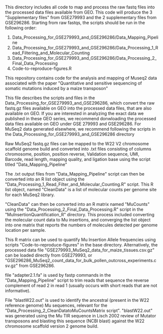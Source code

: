 This directory includes all code to map and process the raw fastq files into the processed data files available from GEO. This code will produce the 3 "Supplementary files" from GSE279993 and the 2 supplementary files from  GSE296286. Starting from raw fastqs, the scripts should be run in the following order:

1. Data_Processing_for_GSE279993_and_GSE296286/Data_Mapping_Pipeline
2. Data_Processing_for_GSE279993_and_GSE296286/Data_Processing_1_Read_Filtering_and_Molecular_Counting
3. Data_Processing_for_GSE279993_and_GSE296286/Data_Processing_2_Final_Data_Processing
4. Code-to-reproduce-figures.R

This repository contains code for the analysis and mapping of Museq2 data associated with the paper "Quantitative and sensitive sequencing of somatic mutations induced by a maize transposon"

This file describes the scripts and files in the Data_Processing_for_GSE279993_and_GSE296286, which convert the raw fastq.gz files available on GEO into the processed data files, that are also available on GEO. If you are interested in analyzing the exact data we published in these GEO series, we recommend donwloading the processed data files available on GEO under GSE 279993 and GSE296286. For MuSeq2 data generated elsewhere, we recommend following the scripts in the Data_Processing_for_GSE279993_and_GSE296286 directory

Raw MuSeq2 fastq.gz files can be mapped to the W22 V2 chromosome scaffold genome build and converted into .txt files consisting of columns chromosome, position, position reverse, Validation sequence, UMI, Barcode, read length, mapping quality, and ligation base using the script titled "Data_Mapping_Pipeline"

The .txt output files from "Data_Mapping_Pipeline" script can then be converted into an R list object using the "Data_Processing_1_Read_Filter_and_Molecular_Counting.R" script. This R list object, named "CleanData" is a list of molecular counts per genome site for each MuSeq2 library. 

"CleanData" can then be converted into an R matrix named "MuCounts" using the "Data_Processing_2_Final_Data_Processing.R" script in the "MuInsertionQuantification_R" directory. This process included converting the molecular count data to Mu insertions, and converging the list object into one matrix that reports the numbers of molecules detected per genome location per sample.

This R matrix can be used to quantify Mu Insertion Allele frequencies using scripts "Code-to-reproduce-figures" in the base directory. Alternatively, the processed data file "GSE279993_MuSeq2_data_for_maize_tissues.csv.gz" can be loaded directly from GSE279993, or "GSE296286_MuSeq2_count_data_for_bulk_pollen_outcross_experiments.csv.gz" from GSE296286.

file "adapter2.1.fa" is used by fastp commands in the "Data_Mapping_Pipeline" script to trim reads that sequence the reverse complement of read 2 in read 1 (usually occurs with short reads that are not informative). 

File "blastW22.out" is used to identify the ancestral (present in the W22 reference genome) Mu sequences, relevant for the "Data_Processing_2_CleanDatatoMuCountsMatrix script". "blastW22.out" was generated using the Mu TIR sequence in Lisch 2002 review of Mutator transposons and blasting this sequence (NCBI blast) against the W22 chromosome scaffold version 2 genome build.








